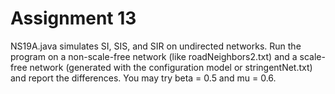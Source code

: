 # Assignment 13

NS19A.java simulates SI, SIS, and SIR on undirected networks. Run the program on
a non-scale-free network (like roadNeighbors2.txt) and a scale-free network (generated
with the configuration model or stringentNet.txt) and report the differences. You may try
beta = 0.5 and mu = 0.6.
